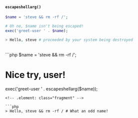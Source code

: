 #### `escapeshellarg()`

```php
$name = 'steve && rm -rf /';

# Oh no, $name isn't being escaped!
exec('greet-user ' . $name);
```

```php
> Hello, steve # proceeded by your system being destroyed
```
<!-- .element: class="fragment" -->

<br>
```php
$name = 'steve && rm -rf /';

# Nice try, user!
exec('greet-user ' . escapeshellarg($name));
```
<!-- .element: class="fragment" -->

```php
> Hello, steve && rm -rf / # What an odd name!
```
<!-- .element: class="fragment" -->